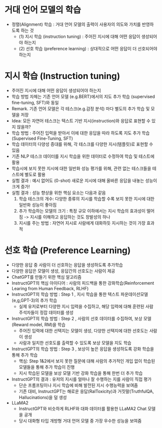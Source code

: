 # 거대 언어 모델의 학습
- 정렬(Alignment) 학습 : 거대 언어 모델의 출력이 사용자의 의도와 가치를 반영하도록 하는 것
    - (1) 지시 학습 (instruction tuning) : 주어진 지시에 대해 어떤 응답이 생성되어야 하는지
    - (2) 선호 학습 (preference learning) : 상대적으로 어떤 응답이 더 선호되어야 하는지

# 지시 학습 (Instruction tuning)
- 주어진 지시에 대해 어떤 응답이 생성되어야 하는지
- 학습 방법 자체는 기존 언어 모델 (e.g.BERT)에서의 지도 추가 학습 (supervised fine-tuning, SFT)와 동일
- Remark. 기존 언어 모델은 각 테스크(e.g.감정 분석) 마다 별도의 추가 학습 및 모델을 저장
- Idea: 모든 자연어 테스크는 텍스트 기반 지시(instruction)와 응답로 표현할 수 있지 않을까?
- 학습 방법 : 주어진 입력을 받아서 이에 대한 응답을 따라 하도록 지도 추가 학습(Supervised Fine-Tuning, SFT)
- 학습 데이터의 다양성 증대를 위해, 각 테스크를 다양한 지시(템플릿)로 표현할 수 있음
- 기존 NLP 테스크 데이터를 지시 학습을 위한 데이터로 수정하여 학습 및 테스트에 활용
- 학습시에 보지 못한 지시에 대한 일반화 성능 평가를 위해, 관련 없는 테스크들을 테스트에 별도로 활용
- 실험 결과 : 예시 없어도 (0-shot) 새로운 지시에 대해 올바른 응답을 내놓는 성능이 크게 증가!
- 실험 결과 : 성능 향상을 위한 핵심 요소는 다음과 같음
    1. 학습 테스크의 개수: 다양한 종류의 지시를 학습할 수록 보지 못한 지시에 대한 일반화 성능이 좋아짐
    2. 추가 학습하는 모델의 크기 : 특정 규모 이하에서는 지시 학습의 효과성이 떨어짐 -> 지시를 이해하고 응답하는 것도 창발성의 하나
    3. 지시를 주는 방법 : 자연어 지시로 사람에게 대화하듯 지시하는 것이 가장 효과적

# 선호 학습 (Preference Learning)
- 다양한 응답 중 사람이 더 선호하는 응답을 생성하도록 추가학습
- 다양한 응답은 모델이 생성, 응답간의 선호도는 사람이 제공
- ChatGPT를 만들기 위한 핵심 알고리즘
- InstructGPT의 핵심 아이디어 : 사람의 피드백을 통한 강화학습(Reinforcement Learing from Human Feedback, RLHF)
- InstructGPT의 학습 방법 : Step 1 , 지시 학습을 통한 텍스트 파운데이션모델(e,g,GPT-3)의 추가 학습
    - 실제 유저로부터 다양한 지시 입력을 수집하고, 해당 입력에 대해 훈련된 사람 주석자들이 정잡 데이터를 생성
- InstructGPT의 학습 방법 : Step 2 , 사람의 선호 데이터를 수집하여, 보상 모델(Reward model, RM)을 학습
    - 주어진 입력에 대한 선택지는 모델이 생성, 다양한 선택지에 대한 선호도는 사람이 생성
    - 사람과 일치한 선호도를 출력할 수 있도록 보상 모델을 지도 학습
- InstructGPT의 학습 방법 : Step 3 , 보상이 높은 응답을 생성하도록 강화 학습을 통해 추가 학습
    - 핵심: Step 1&2에서 보지 못한 질문에 대해 사람의 추가적인 개입 없이 학습된 모델들을 통해 추가 학습이 진행
    - 지시 학습된 모델을 보상 모델 기반 강화 학습을 통해 한번 더 추가 학습
- InstructGPT의 결과 : 유저의 지시를 얼마나 잘 수행하는 지를 사람이 직접 평가
    - 단순 프롬프팅이나 지시 학습에 비해 발전된 지시 수행능력을 보여줌
    - 기존 대비, InstructGPT는 해로운 응답(RalToxicity)과 거짓말(TruthfulQA, Hallucinations)을 덜 생성
- LLaMA2
    - InstructGPT와 비슷하게 RLHF와 대화 데이터를 활용한 LLaMA2 Chat 모델을 공개
    - 당시 대화형 타입 개방형 거대 언어 모델 중 가장 우수한 성능을 보여줌

